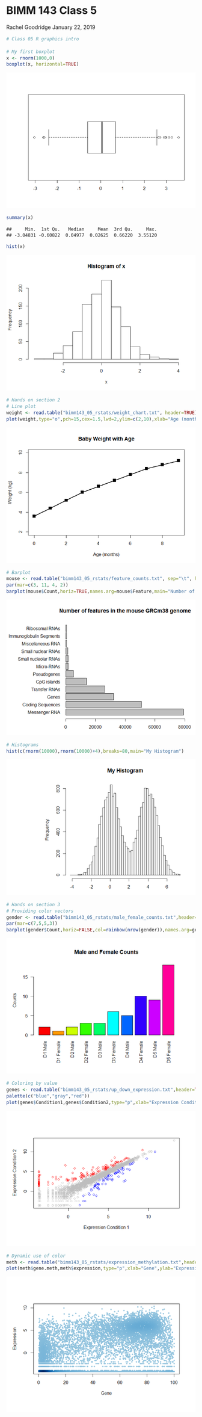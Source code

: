 BIMM 143 Class 5
================
Rachel Goodridge
January 22, 2019

``` r
# Class 05 R graphics intro

# My first boxplot
x <- rnorm(1000,0)
boxplot(x, horizontal=TRUE)
```

![](class05_files/figure-markdown_github/unnamed-chunk-1-1.png)

``` r
summary(x)
```

    ##     Min.  1st Qu.   Median     Mean  3rd Qu.     Max. 
    ## -3.04831 -0.60822  0.04977  0.02625  0.66220  3.55120

``` r
hist(x)
```

![](class05_files/figure-markdown_github/unnamed-chunk-1-2.png)

``` r
# Hands on section 2
# Line plot
weight <- read.table("bimm143_05_rstats/weight_chart.txt", header=TRUE)
plot(weight,type="o",pch=15,cex=1.5,lwd=2,ylim=c(2,10),xlab="Age (months)",ylab="Weight (kg)",main="Baby Weight with Age")
```

![](class05_files/figure-markdown_github/unnamed-chunk-1-3.png)

``` r
# Barplot
mouse <- read.table("bimm143_05_rstats/feature_counts.txt", sep="\t", header=TRUE)
par(mar=c(3, 11, 4, 2))
barplot(mouse$Count,horiz=TRUE,names.arg=mouse$Feature,main="Number of features in the mouse GRCm38 genome",las=1,xlim=c(0,80000))
```

![](class05_files/figure-markdown_github/unnamed-chunk-1-4.png)

``` r
# Histograms
hist(c(rnorm(10000),rnorm(10000)+4),breaks=80,main="My Histogram")
```

![](class05_files/figure-markdown_github/unnamed-chunk-1-5.png)

``` r
# Hands on section 3
# Providing color vectors
gender <- read.table("bimm143_05_rstats/male_female_counts.txt",header=TRUE,sep="\t")
par(mar=c(7,5,5,3))
barplot(gender$Count,horiz=FALSE,col=rainbow(nrow(gender)),names.arg=gender$Sample,ylab="Counts",las=2,main="Male and Female Counts")
```

![](class05_files/figure-markdown_github/unnamed-chunk-1-6.png)

``` r
# Coloring by value
genes <- read.table("bimm143_05_rstats/up_down_expression.txt",header=TRUE,sep="\t")
palette(c("blue","gray","red"))
plot(genes$Condition1,genes$Condition2,type="p",xlab="Expression Condition 1",ylab="Expression Condition 2",col=genes$State)
```

![](class05_files/figure-markdown_github/unnamed-chunk-1-7.png)

``` r
# Dynamic use of color
meth <- read.table("bimm143_05_rstats/expression_methylation.txt",header=TRUE,sep="\t")
plot(meth$gene.meth,meth$expression,type="p",xlab="Gene",ylab="Expression",pch=20,col=densCols(meth$gene.meth,meth$expression))
```

![](class05_files/figure-markdown_github/unnamed-chunk-1-8.png)
